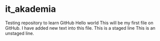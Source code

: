 # it_akademia
Testing repository to learn GitHub
Hello world
This will be my first file on GitHub.
I have added new text into this file.
This is a staged line
This is an unstaged line.
